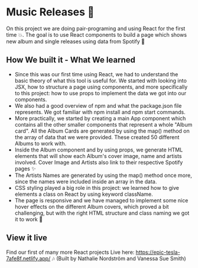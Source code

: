 # Music Releases 🎵
On this project we are doing pair-programing and using React for the first time 💥. The goal is to use React components to build a page which shows new album and single releases using data from Spotify 💃

## How We built it - What We learned
- Since this was our first time using React, we had to understand the basic theory of what this tool is useful for. We started with looking into JSX, how to structure a page using components, and more specifically to this project: how to use props to implement the data we got into our components.
- We also had a good overview of npm and what the package.json file represents. We got familiar with npm install and npm start commands.
- More practically, we started by creating a main App component which contains all the other smaller components that represent a whole "Album card". All the Album Cards are generated by using the map() method on the array of data that we were provided. These created 50 different Albums to work with.
- Inside the Album component and by using props, we generate HTML elements that will show each Album's cover image, name and artists involved. Cover Image and Artists also link to their respective Spotify pages ✨
- The Artists Names are generated by using the map() method once more, since the names were included inside an array in the data.
- CSS styling played a big role in this project: we learned how to give elements a class on React by using keyword className.
- The page is responsive and we have managed to implement some nice hover effects on the different Album covers, which proved a bit challenging, but with the right HTML structure and class naming we got it to work 💪

## View it live
Find our first of many more React projects Live here: https://epic-tesla-7afe8f.netlify.app/ 🎶 (Built by Nathalie Nordström and Vanessa Sue Smith)
